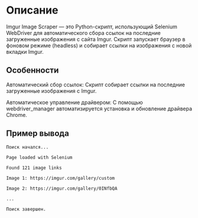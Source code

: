 # Описание

Imgur Image Scraper — это Python-скрипт, использующий Selenium WebDriver для автоматического сбора ссылок на последние загруженные изображения с сайта Imgur. Скрипт запускает браузер в фоновом режиме (headless) и собирает ссылки на изображения с новой вкладки Imgur.


## Особенности

Автоматический сбор ссылок: Скрипт собирает ссылки на последние загруженные изображения с Imgur.

Автоматическое управление драйвером: С помощью webdriver_manager автоматизируется установка и обновление драйвера Chrome.

## Пример вывода

```
Поиск начался...

Page loaded with Selenium

Found 121 image links

Image 1: https://imgur.com/gallery/custom

Image 2: https://imgur.com/gallery/0INfbQA

...

Поиск завершен.
```

